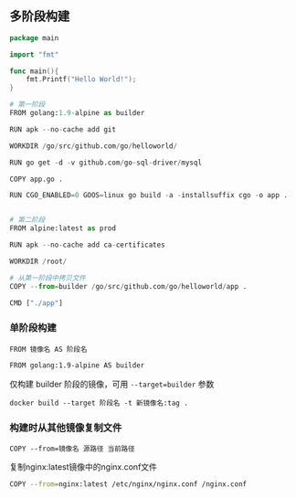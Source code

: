 <!--
 * @Description: 
 * @Version: 1.0
 * @Author: DaLao
 * @Email: dalao_li@163.com
 * @Date: 2021-03-15 14:09:06
 * @LastEditors: DaLao
 * @LastEditTime: 2022-01-13 12:38:07
-->

## 多阶段构建

```go
package main

import "fmt"

func main(){
    fmt.Printf("Hello World!");
}
```

```py
# 第一阶段
FROM golang:1.9-alpine as builder

RUN apk --no-cache add git

WORKDIR /go/src/github.com/go/helloworld/

RUN go get -d -v github.com/go-sql-driver/mysql

COPY app.go .

RUN CGO_ENABLED=0 GOOS=linux go build -a -installsuffix cgo -o app .


# 第二阶段
FROM alpine:latest as prod

RUN apk --no-cache add ca-certificates

WORKDIR /root/

# 从第一阶段中拷贝文件
COPY --from=builder /go/src/github.com/go/helloworld/app .

CMD ["./app"]
```

### 单阶段构建

`FROM 镜像名 AS 阶段名`

```sh
FROM golang:1.9-alpine AS builder
```

仅构建 builder 阶段的镜像，可用 `--target=builder` 参数

`docker build --target 阶段名 -t 新镜像名:tag .`


### 构建时从其他镜像复制文件

`COPY --from=镜像名 源路径 当前路径`

复制nginx:latest镜像中的nginx.conf文件
```sh
COPY --from=nginx:latest /etc/nginx/nginx.conf /nginx.conf
```